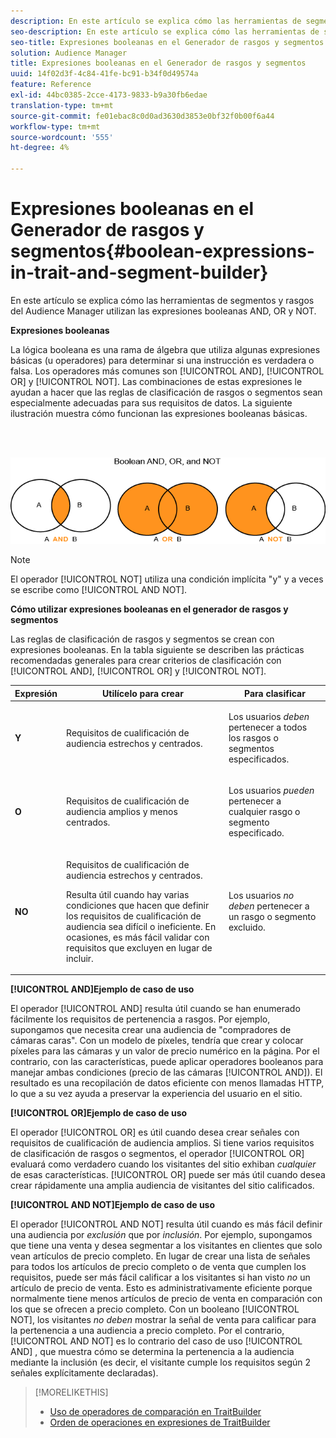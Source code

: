 ```yaml
---
description: En este artículo se explica cómo las herramientas de segmentos y rasgos del Audience Manager utilizan las expresiones booleanas AND, OR y NOT.
seo-description: En este artículo se explica cómo las herramientas de segmentos y rasgos del Audience Manager utilizan las expresiones booleanas AND, OR y NOT.
seo-title: Expresiones booleanas en el Generador de rasgos y segmentos
solution: Audience Manager
title: Expresiones booleanas en el Generador de rasgos y segmentos
uuid: 14f02d3f-4c84-41fe-bc91-b34f0d49574a
feature: Reference
exl-id: 44bc0385-2cce-4173-9833-b9a30fb6edae
translation-type: tm+mt
source-git-commit: fe01ebac8c0d0ad3630d3853e0bf32f0b00f6a44
workflow-type: tm+mt
source-wordcount: '555'
ht-degree: 4%

---
```


# Expresiones booleanas en el Generador de rasgos y segmentos{#boolean-expressions-in-trait-and-segment-builder}

En este artículo se explica cómo las herramientas de segmentos y rasgos del Audience Manager utilizan las expresiones booleanas AND, OR y NOT.

<!-- 

c_tb_boolean.xml

 -->

**Expresiones booleanas**

La lógica booleana es una rama de álgebra que utiliza algunas expresiones básicas (u operadores) para determinar si una instrucción es verdadera o falsa. Los operadores más comunes son [!UICONTROL AND], [!UICONTROL OR] y [!UICONTROL NOT]. Las combinaciones de estas expresiones le ayudan a hacer que las reglas de clasificación de rasgos o segmentos sean especialmente adecuadas para sus requisitos de datos. La siguiente ilustración muestra cómo funcionan las expresiones booleanas básicas.

<br> 

![](assets/BooleanOverview_small.png)

>[!NOTE]
>
>El operador [!UICONTROL NOT] utiliza una condición implícita &quot;y&quot; y a veces se escribe como [!UICONTROL AND NOT].

**Cómo utilizar expresiones booleanas en el generador de rasgos y segmentos**

Las reglas de clasificación de rasgos y segmentos se crean con expresiones booleanas. En la tabla siguiente se describen las prácticas recomendadas generales para crear criterios de clasificación con [!UICONTROL AND], [!UICONTROL OR] y [!UICONTROL NOT].

<table id="table_C762872C98F54C4A86A2F1C840A86657"> 
 <thead> 
  <tr> 
   <th colname="col1" class="entry"> Expresión </th> 
   <th colname="col2" class="entry"> Utilícelo para crear </th> 
   <th colname="col3" class="entry"> Para clasificar </th> 
  </tr>
 </thead>
 <tbody> 
  <tr> 
   <td colname="col1"> <p><b><span class="wintitle"> Y</span></b> </p> </td> 
   <td colname="col2"> <p>Requisitos de cualificación de audiencia estrechos y centrados. </p> </td> 
   <td colname="col3"> <p>Los usuarios <i>deben</i> pertenecer a todos los rasgos o segmentos especificados. </p> </td> 
  </tr> 
  <tr> 
   <td colname="col1"> <p><b><span class="wintitle"> O</span></b> </p> </td> 
   <td colname="col2"> <p>Requisitos de cualificación de audiencia amplios y menos centrados. </p> </td> 
   <td colname="col3"> <p>Los usuarios <i>pueden</i> pertenecer a cualquier rasgo o segmento especificado. </p> </td> 
  </tr> 
  <tr> 
   <td colname="col1"> <p><b><span class="wintitle"> NO</span></b> </p> </td> 
   <td colname="col2"> <p>Requisitos de cualificación de audiencia estrechos y centrados. </p> <p>Resulta útil cuando hay varias condiciones que hacen que definir los requisitos de cualificación de audiencia sea difícil o ineficiente. En ocasiones, es más fácil validar con requisitos que excluyen en lugar de incluir. </p> </td> 
   <td colname="col3"> <p>Los usuarios <i>no deben</i> pertenecer a un rasgo o segmento excluido. </p> </td> 
  </tr> 
 </tbody> 
</table>

**[!UICONTROL AND]Ejemplo de caso de uso**

El operador [!UICONTROL AND] resulta útil cuando se han enumerado fácilmente los requisitos de pertenencia a rasgos. Por ejemplo, supongamos que necesita crear una audiencia de &quot;compradores de cámaras caras&quot;. Con un modelo de píxeles, tendría que crear y colocar píxeles para las cámaras y un valor de precio numérico en la página. Por el contrario, con las características, puede aplicar operadores booleanos para manejar ambas condiciones (precio de las cámaras [!UICONTROL AND]). El resultado es una recopilación de datos eficiente con menos llamadas HTTP, lo que a su vez ayuda a preservar la experiencia del usuario en el sitio.

**[!UICONTROL OR]Ejemplo de caso de uso**

El operador [!UICONTROL OR] es útil cuando desea crear señales con requisitos de cualificación de audiencia amplios. Si tiene varios requisitos de clasificación de rasgos o segmentos, el operador [!UICONTROL OR] evaluará como verdadero cuando los visitantes del sitio exhiban *cualquier* de esas características. [!UICONTROL OR] puede ser más útil cuando desea crear rápidamente una amplia audiencia de visitantes del sitio calificados.

**[!UICONTROL AND NOT]Ejemplo de caso de uso**

El operador [!UICONTROL AND NOT] resulta útil cuando es más fácil definir una audiencia por *exclusión* que por *inclusión*. Por ejemplo, supongamos que tiene una venta y desea segmentar a los visitantes en clientes que solo vean artículos de precio completo. En lugar de crear una lista de señales para todos los artículos de precio completo o de venta que cumplen los requisitos, puede ser más fácil calificar a los visitantes si han visto *no* un artículo de precio de venta. Esto es administrativamente eficiente porque normalmente tiene menos artículos de precio de venta en comparación con los que se ofrecen a precio completo. Con un booleano [!UICONTROL NOT], los visitantes *no deben* mostrar la señal de venta para calificar para la pertenencia a una audiencia a precio completo. Por el contrario, [!UICONTROL AND NOT] es lo contrario del caso de uso [!UICONTROL AND] , que muestra cómo se determina la pertenencia a la audiencia mediante la inclusión (es decir, el visitante cumple los requisitos según 2 señales explícitamente declaradas).

>[!MORELIKETHIS]
>
>* [Uso de operadores de comparación en TraitBuilder](../features/traits/trait-comparison-operators.md)
>* [Orden de operaciones en expresiones de TraitBuilder](../features/traits/trait-operator-precedence.md)

